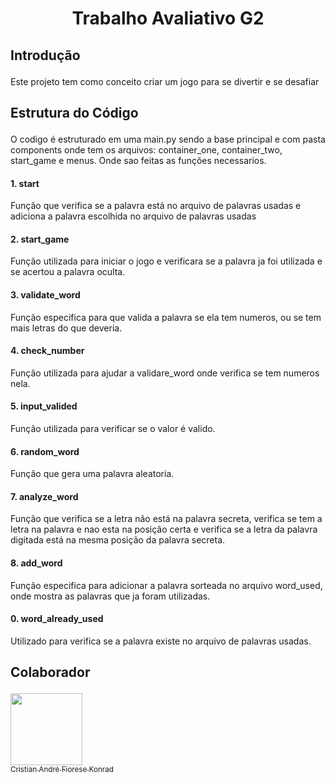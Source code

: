 # <p align="center">Trabalho Avaliativo G2<p>

## <p>Introdução</p>
  <p>Este projeto tem como conceito criar um jogo para se divertir e se desafiar</p>

## <p>Estrutura do Código</p>
 <p>O codigo é estruturado em uma main.py sendo a base principal e com pasta components onde tem os arquivos: container_one, container_two, start_game e menus. Onde sao feitas as funções necessarios.</p>

#### <p>1. start</p> 
  <p>Função que verifica se a palavra está no arquivo de palavras usadas e adiciona a palavra escolhida no arquivo de palavras usadas</p>

#### <p>2. start_game</p>
  <p>Função utilizada para iniciar o jogo e verificara se a palavra ja foi utilizada e se acertou a palavra oculta.</p>

#### <p>3. validate_word</p>
  <p>Função especifica para que valida a palavra se ela tem numeros, ou se tem mais letras do que deveria.</p>

#### <p>4. check_number</p>
  <p>Função utilizada para ajudar a validare_word onde verifica se tem numeros nela.</p>

#### <p>5. input_valided</p>
  <p>Função utilizada para verificar se o valor é valido.</p>

#### <p>6. random_word</p>
  <p>Função que gera uma palavra aleatoria.</p>

#### <p>7. analyze_word</p>
  <p>Função que verifica se a letra não está na palavra secreta, verifica se tem a letra na palavra e nao esta na posição certa e verifica se a letra da palavra digitada está na mesma posição da palavra secreta.</p>

#### <p>8. add_word</p>
  <p>Função especifica para adicionar a palavra sorteada no arquivo word_used, onde mostra as palavras que ja foram utilizadas.</p>

#### <p>0. word_already_used</p>
  <p>Utilizado para verifica se a palavra existe no arquivo de palavras usadas.</p>

## <p>Colaborador</p>
 [<img loading="lazy" src="https://avatars.githubusercontent.com/u/126731138?v=4" width=115><br><sub>Cristian André Fiorese Konrad</sub>](https://github.com/Criskonrad05) 
